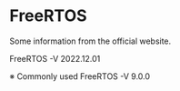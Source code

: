 # FreeRTOS
Some information from the official website.

FreeRTOS -V 2022.12.01


※ Commonly used FreeRTOS -V 9.0.0